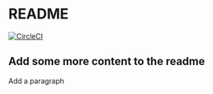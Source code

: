 # README

[![CircleCI](https://dl.circleci.com/status-badge/img/circleci/34R3kM5RtfFE7v3sa4nWAU/NPaJe8FgFRpisCjmd5WYBU/tree/main.svg?style=svg)](https://dl.circleci.com/status-badge/redirect/circleci/34R3kM5RtfFE7v3sa4nWAU/NPaJe8FgFRpisCjmd5WYBU/tree/main)

## Add some more content to the readme

Add a paragraph